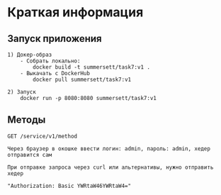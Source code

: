 # Краткая информация

## Запуск приложения

    1) Докер-образ
        - Собрать локально:
            docker build -t summersett/task7:v1 .
        - Выкачать с DockerHub
            docker pull summersett/task7:v1
    
    2) Запуск
        docker run -p 8080:8080 summersett/task7:v1

## Методы
    
    GET /service/v1/method
    
    Через браузер в окошке ввести логин: admin, пароль: admin, хедер отправится сам

    При отправке запроса через curl или альтернативы, нужно отправить хедер
    
    "Authorization: Basic YWRtaW46YWRtaW4="
    

        